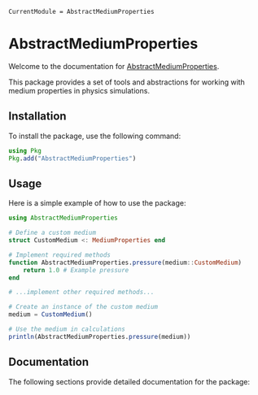 ```@meta
CurrentModule = AbstractMediumProperties
```

# AbstractMediumProperties

Welcome to the documentation for [AbstractMediumProperties](https://github.com/PLEnuM-group/AbstractMediumProperties.jl).

This package provides a set of tools and abstractions for working with medium properties in physics simulations.

## Installation

To install the package, use the following command:

```julia
using Pkg
Pkg.add("AbstractMediumProperties")
```

## Usage

Here is a simple example of how to use the package:

```julia
using AbstractMediumProperties

# Define a custom medium
struct CustomMedium <: MediumProperties end

# Implement required methods
function AbstractMediumProperties.pressure(medium::CustomMedium)
    return 1.0 # Example pressure
end

# ...implement other required methods...

# Create an instance of the custom medium
medium = CustomMedium()

# Use the medium in calculations
println(AbstractMediumProperties.pressure(medium))
```

## Documentation

The following sections provide detailed documentation for the package:

```@index
```